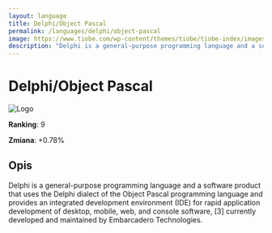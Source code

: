 ```yaml
---
layout: language
title: Delphi/Object Pascal
permalink: /languages/delphi/object-pascal
image: https://www.tiobe.com/wp-content/themes/tiobe/tiobe-index/images/Delphi_Object_Pascal.png
description: "Delphi is a general-purpose programming language and a software product that uses the Delphi dialect of the Object Pascal programming language and provides an integrated development environment (IDE) for rapid application development of desktop, mobile, web, and console software, [3] currently developed and maintained by Embarcadero Technologies."
---
```


# Delphi/Object Pascal

![Logo](https://www.tiobe.com/wp-content/themes/tiobe/tiobe-index/images/Delphi_Object_Pascal.png)

**Ranking**: 9

**Zmiana**: +0.78%    

## Opis

Delphi is a general-purpose programming language and a software product that uses the Delphi dialect of the Object Pascal programming language and provides an integrated development environment (IDE) for rapid application development of desktop, mobile, web, and console software, [3] currently developed and maintained by Embarcadero Technologies.
